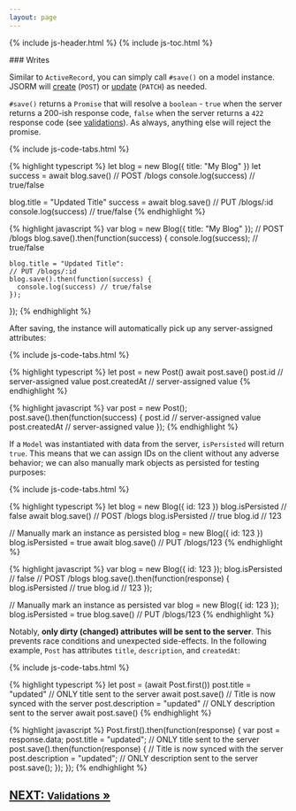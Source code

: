 ```yaml
---
layout: page
---
```


{% include js-header.html %}
{% include js-toc.html %}

<div markdown="1" class="col-md-8 col-md-offset-1">
### Writes

Similar to `ActiveRecord`, you can simply call `#save()` on a model
instance. JSORM will [create](http://jsonapi.org/format/#crud-creating) (`POST`) or [update](http://jsonapi.org/format/#crud-updating) (`PATCH`) as needed.

`#save()` returns a `Promise` that will resolve a `boolean` - `true`
when the server returns a 200-ish response code, `false` when the server
returns a `422` response code (see
[validations](/js/writes/validations)). As always, anything else will
reject the promise.

{% include js-code-tabs.html %}
<div markdown="1" class="code-tabs">
  {% highlight typescript %}
  let blog = new Blog({ title: "My Blog" })
  let success = await blog.save() // POST /blogs
  console.log(success) // true/false

  blog.title = "Updated Title"
  success = await blog.save() // PUT /blogs/:id
  console.log(success) // true/false
  {% endhighlight %}

  {% highlight javascript %}
  var blog = new Blog({ title: "My Blog" });
  // POST /blogs
  blog.save().then(function(success) {
    console.log(success); // true/false

    blog.title = "Updated Title":
    // PUT /blogs/:id
    blog.save().then(function(success) {
      console.log(success) // true/false
    });
  });
  {% endhighlight %}
</div>

After saving, the instance will automatically pick up any
server-assigned attributes:

{% include js-code-tabs.html %}
<div markdown="1" class="code-tabs">
  {% highlight typescript %}
  let post = new Post()
  await post.save()
  post.id // server-assigned value
  post.createdAt // server-assigned value
  {% endhighlight %}

  {% highlight javascript %}
  var post = new Post();
  post.save().then(function(success) {
    post.id // server-assigned value
    post.createdAt // server-assigned value
  });
  {% endhighlight %}
</div>

If a `Model` was instantiated with data from the server, `isPersisted`
will return `true`. This means that we can assign IDs on the client
without any adverse behavior; we can also manually mark objects as
persisted for testing purposes:

{% include js-code-tabs.html %}
<div markdown="1" class="code-tabs">
  {% highlight typescript %}
  let blog = new Blog({ id: 123 })
  blog.isPersisted // false
  await blog.save() // POST /blogs
  blog.isPersisted // true
  blog.id // 123

  // Manually mark an instance as persisted
  blog = new Blog({ id: 123 })
  blog.isPersisted = true
  await blog.save() // PUT /blogs/123
  {% endhighlight %}

  {% highlight javascript %}
  var blog = new Blog({ id: 123 });
  blog.isPersisted // false
  // POST /blogs
  blog.save().then(function(response) {
    blog.isPersisted // true
    blog.id // 123
  });

  // Manually mark an instance as persisted
  var blog = new Blog({ id: 123 });
  blog.isPersisted = true
  blog.save() // PUT /blogs/123
  {% endhighlight %}
</div>

Notably, **only dirty (changed) attributes will be sent to the server**. This prevents race conditions and unexpected side-effects. In the following example, `Post` has attributes `title`, `description`, and `createdAt`:

{% include js-code-tabs.html %}
<div markdown="1" class="code-tabs">
  {% highlight typescript %}
  let post = (await Post.first())
  post.title = "updated"
  // ONLY title sent to the server
  await post.save()
  // Title is now synced with the server
  post.description = "updated"
  // ONLY description sent to the server
  await post.save()
  {% endhighlight %}

  {% highlight javascript %}
  Post.first().then(function(response) {
    var post = response.data;
    post.title = "updated";
    // ONLY title sent to the server
    post.save().then(function(response) {
      // Title is now synced with the server
      post.description = "updated";
      // ONLY description sent to the server
      post.save();
    });
  });
  {% endhighlight %}
</div>

<div class="clearfix">
  <h2 id="next">
    <a href="{{site.github.url}}/js/writes/validations">
      NEXT:
      <small>Validations</small>
      &raquo;
    </a>
  </h2>
</div>
